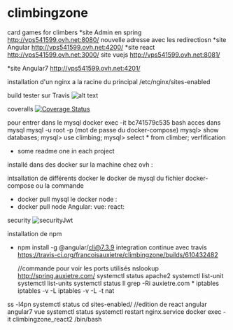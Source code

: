 # climbingzone
card games for climbers
*site Admin en spring
http://vps541599.ovh.net:8080/
nouvelle adresse avec les redirectiosn
*site Angular
http://vps541599.ovh.net:4200/
*site react
http://vps541599.ovh.net:3000/
site vuejs
http://vps541599.ovh.net:8081/

*site Angular7
http://vps541599.ovh.net:4201/


installation d'un nginx a la racine du principal
/etc/nginx/sites-enabled

build tester sur Travis
![alt text](https://travis-ci.org/francoisauxietre/climbingzone.svg?branch=master)

coveralls
[![Coverage Status](https://coveralls.io/repos/github/francoisauxietre/climbingzone/badge.svg?branch=master)](https://coveralls.io/github/francoisauxietre/climbingzone?branch=master)

pour entrer dans le mysql
docker exec -it bc741579c535 bash
acces dans mysql 
mysql -u root -p (mot de passe du docker-compose)
mysql> show databases;
mysql> use climbing;
mysql> select * from climber;
verfification 



* some readme one in each project


installé dans des docker sur la machine 
chez ovh : 

intsallation de différents docker
le docker de mysql du fichier docker-compose ou la commande 
* docker pull mysql
le docker node : 
* docker pull node
Angular:
vue:
react:

security 
![securityJwt](https://user-images.githubusercontent.com/55358842/69007617-67aa6a80-0940-11ea-8785-6b14bf8cc13e.png)



installation de npm
* npm install -g @angular/cli@7.3.9
integration continue avec travis 
https://travis-ci.org/francoisauxietre/climbingzone/builds/610432482

  //commande pour voir les ports utilisés
nslookup http://spring.auxietre.com/
systemctl status apache2
systemctl list-unit
systemctl list-units 
systemctl status
ll
grep -Ri auxietre.com *
iptables
iptables -v -L
iptables -v -L -t nat

ss -l4pn
systemctl status
cd sites-enabled/
//edition de react angular angular7 vue
systemctl status
systemctl restart nginx.service 
docker exec -it climbingzone_react2  /bin/bash
